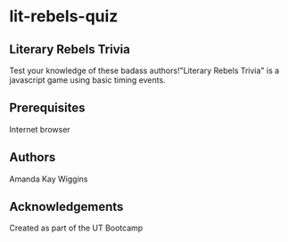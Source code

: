 # lit-rebels-quiz

## Literary Rebels Trivia
Test your knowledge of these badass authors!"Literary Rebels Trivia" is a javascript game using basic timing events.

## Prerequisites
Internet browser

## Authors
Amanda Kay Wiggins

## Acknowledgements
Created as part of the UT Bootcamp 
